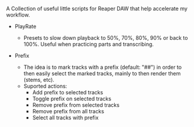 A Collection of useful little scripts for Reaper DAW that help accelerate my workflow.

* PlayRate
  * Presets to slow down playback to 50%, 70%, 80%, 90% or back to 100%. Useful when practicing parts and transcribing.

* Prefix
  * The idea is to mark tracks with a prefix (default: "##") in order to then easily select the marked tracks, mainly to then render them (stems, etc).
  * Suported actions:
    * Add prefix to selected tracks
    * Toggle prefix on selected tracks
    * Remove prefix from selected tracks
    * Remove prefix from all tracks
    * Select all tracks with prefix

